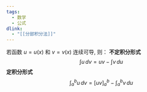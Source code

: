 ```yaml
---
tags:
  - 数学
  - 公式
dlink:
  - "[[分部积分法]]"
---
```

若函数 $u=u(x)$ 和 $v=v(x)$ 连续可导, 则：
**不定积分形式**
$$ \int u \, dv = uv - \int v \, du $$
**定积分形式**
$$ \int_{a}^{b} u \, dv = [uv]_{a}^{b} - \int_{a}^{b} v \, du $$
